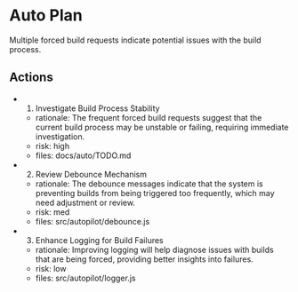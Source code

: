 # Auto Plan

Multiple forced build requests indicate potential issues with the build process.

## Actions
- 1. Investigate Build Process Stability
  - rationale: The frequent forced build requests suggest that the current build process may be unstable or failing, requiring immediate investigation.
  - risk: high
  - files: docs/auto/TODO.md
- 2. Review Debounce Mechanism
  - rationale: The debounce messages indicate that the system is preventing builds from being triggered too frequently, which may need adjustment or review.
  - risk: med
  - files: src/autopilot/debounce.js
- 3. Enhance Logging for Build Failures
  - rationale: Improving logging will help diagnose issues with builds that are being forced, providing better insights into failures.
  - risk: low
  - files: src/autopilot/logger.js